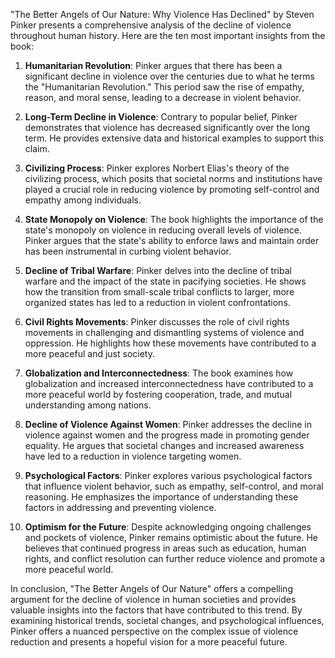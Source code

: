 "The Better Angels of Our Nature: Why Violence Has Declined" by Steven Pinker presents a comprehensive analysis of the decline of violence throughout human history. Here are the ten most important insights from the book:

1. **Humanitarian Revolution**: Pinker argues that there has been a significant decline in violence over the centuries due to what he terms the "Humanitarian Revolution." This period saw the rise of empathy, reason, and moral sense, leading to a decrease in violent behavior.

2. **Long-Term Decline in Violence**: Contrary to popular belief, Pinker demonstrates that violence has decreased significantly over the long term. He provides extensive data and historical examples to support this claim.

3. **Civilizing Process**: Pinker explores Norbert Elias's theory of the civilizing process, which posits that societal norms and institutions have played a crucial role in reducing violence by promoting self-control and empathy among individuals.

4. **State Monopoly on Violence**: The book highlights the importance of the state's monopoly on violence in reducing overall levels of violence. Pinker argues that the state's ability to enforce laws and maintain order has been instrumental in curbing violent behavior.

5. **Decline of Tribal Warfare**: Pinker delves into the decline of tribal warfare and the impact of the state in pacifying societies. He shows how the transition from small-scale tribal conflicts to larger, more organized states has led to a reduction in violent confrontations.

6. **Civil Rights Movements**: Pinker discusses the role of civil rights movements in challenging and dismantling systems of violence and oppression. He highlights how these movements have contributed to a more peaceful and just society.

7. **Globalization and Interconnectedness**: The book examines how globalization and increased interconnectedness have contributed to a more peaceful world by fostering cooperation, trade, and mutual understanding among nations.

8. **Decline of Violence Against Women**: Pinker addresses the decline in violence against women and the progress made in promoting gender equality. He argues that societal changes and increased awareness have led to a reduction in violence targeting women.

9. **Psychological Factors**: Pinker explores various psychological factors that influence violent behavior, such as empathy, self-control, and moral reasoning. He emphasizes the importance of understanding these factors in addressing and preventing violence.

10. **Optimism for the Future**: Despite acknowledging ongoing challenges and pockets of violence, Pinker remains optimistic about the future. He believes that continued progress in areas such as education, human rights, and conflict resolution can further reduce violence and promote a more peaceful world.

In conclusion, "The Better Angels of Our Nature" offers a compelling argument for the decline of violence in human societies and provides valuable insights into the factors that have contributed to this trend. By examining historical trends, societal changes, and psychological influences, Pinker offers a nuanced perspective on the complex issue of violence reduction and presents a hopeful vision for a more peaceful future.